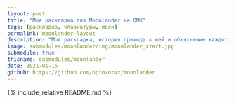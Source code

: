 ```yaml
---
layout: post
title: "Моя раскладка для Moonlander на QMK"
tags: [раскладка, клавиатуры, идеи]
permalink: moonlander-layout
description: "Моя раскладка, история прихода к ней и объяснение каждого дизайнерского решения."
image: submodules/moonlander/img/moonlander_start.jpg
submodule: true
thisname: submodules/moonlander
date: 2021-01-16
github: https://github.com/optozorax/moonlander
---
```


{% include_relative README.md %}